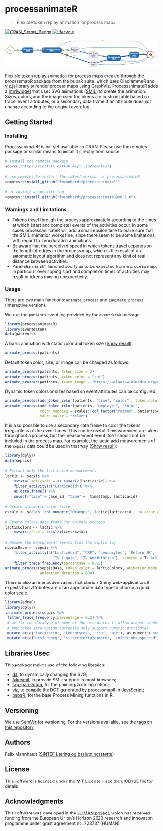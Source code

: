 # processanimateR

> Flexible token replay animation for process maps

[![CRAN\_Status\_Badge](http://www.r-pkg.org/badges/version/processanimater)](https://cran.r-project.org/package=processanimater)
[![lifecycle](https://img.shields.io/badge/lifecycle-experimental-orange.svg)](https://www.tidyverse.org/lifecycle/#experimental)

![processanimateR example](docs/processanimateR-banner.png)

Flexible token replay animation for process maps created through the [processmapR](https://github.com/gertjanssenswillen/processmapR/) package from the [bupaR](http://www.bupar.net) suite, which uses [DiagrammeR](https://github.com/rich-iannone/DiagrammeR/) and [viz.js](https://github.com/mdaines/viz.js) library to render process maps using GraphViz. 
ProcessanimateR adds a [htmlwidget](https://www.htmlwidgets.org/) that uses SVG animations ([SMIL](https://www.w3.org/standards/techs/smil#w3c_all)) to create the animation. 
Sizes, colors, and the image used for tokens are customizable based on trace, event attributes, or a secondary data frame if an attribute does not change according to the original event log.

## Getting Started

### Installing

ProcessanimateR is not yet available on CRAN. Please use the remotes package or similar means to install it directly from source.

```r
# install the remotes package
source("https://install-github.me/r-lib/remotes")

# use remotes to install the latest version of processanimateR
remotes::install_github("fmannhardt/processanimateR")

# or install a specific tag
remotes::install_github("fmannhardt/processanimateR@v0.1.0")
```

### Warnings and Limitations
* Tokens travel through the process approximately according to the times at which (start and complete) events of the activities occur. In some cases processanimateR will add a small epsilon time to make sure that the SMIL animation works fine, since there seem to be some limitations with regard to zero duration animations. 
* Be aware that the perceived speed in which tokens travel depends on the length of edges in the process map, which is the result of an automatic layout algorithm and does not represent any kind of real distance between activities. 
* Parallelism is still handled poorly as to be expected from a process map. In particular overlapping start and completion times of activities may result in tokens moving unexpectedly.

### Usage

There are two main functions: `animate_process` and `ianimate_process` (interactive version).

We use the `patients` event log provided by the `eventdataR` package. 
```r
library(processanimateR)
library(eventdataR)
data(patients)
```

A basic animation with static color and token size ([Show result](example-patients.html)):
```r
animate_process(patients)
```

Default token color, size, or image can be changed as follows:
```r
animate_process(patients, token_size = 2)
animate_process(patients, token_color = "red")
animate_process(patients, token_image = "https://upload.wikimedia.org/wikipedia/en/5/5f/Pacman.gif", token_size = 15)
```

Dynamic token colors or sizes based on event attributes can be configured:
```r
animate_process(add_token_color(patients, "time", "color"), token_color = "color")
animate_process(add_token_color(patients, "employee", "color", 
                color_mapping = scales::col_factor("Paired", patients$employee)),
                token_color = "color")
```

It is also possible to use a secondary data frame to color the tokens irregardless of the event times. This can be useful if measurement are taken throughout a process, but the measurement event itself should not be included in the process map. For example, the lactic acid measurements of the `sepsis` data could be used in that way ([Show result](example-sepsis.html)): 
```r
library(dplyr)
data(sepsis)

# Extract only the lacticacid measurements
lactic <- sepsis %>%
    mutate(lacticacid = as.numeric(lacticacid)) %>%
    filter_activity(c("LacticAcid")) %>%
    as.data.frame() %>%
    select("case" = case_id, "time" =  timestamp, lacticacid)

# Create a numeric color scale
cscale <- scales::col_numeric("Oranges", lactic$lacticacid , na.color = "white")

# Create colors data frame for animate_process
lacticColors <- lactic %>%
    mutate(color = cscale(lacticacid))

# Remove the measurement events from the sepsis log
sepsisBase <- sepsis %>%
    filter_activity(c("LacticAcid", "CRP", "Leucocytes", "Return ER",
                      "IV Liquid", "IV Antibiotics"), reverse = T) %>%
    filter_trace_frequency(percentage = 0.95)
animate_process(sepsisBase, token_color = lacticColors, animation_mode = "relative",
                animation_duration = 600)
```


There is also an interactive variant that starts a Shiny web-application. It expects that attributes are of an appropriate data type to choose a good color scale.
```r
library(edeaR)
library(dplyr)
ianimate_process(sepsis %>%
 filter_trace_frequency(percentage = 0.3) %>%
 # we fix the datatype of some of the attributes to allow proper rendering of the token color
 # the token size option currently only support numeric attributes
 mutate_at(c("lacticacid", "leucocytes", "crp", "age"), as.numeric) %>%
 mutate_at(c("disfuncorg", "sirscriteria2ormore", "infectionsuspected"), as.logical))
```

## Libraries Used
This package makes use of the following libraries:
* [d3](https://d3js.org), to dynamically changing the SVG;
* [fakesmil](https://github.com/FakeSmile/FakeSmile), to provide SMIL support in most browsers;
* [svg-pan-zoom](https://github.com/ariutta/svg-pan-zoom), for the panning/zooming option;
* [viz](https://github.com/mdaines/viz.js/), to compile the DOT generated by processmapR in JavaScript;
* [bupaR](https://github.com/gertjanssenswillen/bupaR), for the base Process Mining functions in R.

## Versioning

We use [SemVer](http://semver.org/) for versioning. For the versions available, see the [tags on this repository](https://github.com/fmannhardt/processanimateR/tags). 

## Authors
Felix Mannhardt ([SINTEF Læring og beslutningsstøtte](https://www.sintef.no/sintef-teknologi-og-samfunn/arbeid_naringsliv/laring-og-beslutningsstotte/))

## License

This software is licensed under the MIT License - see the [LICENSE](LICENSE) file for details

## Acknowledgments

This software was developed in the [HUMAN project](http://www.humanmanufacturing.eu/), which has received funding from the European Union’s Horizon 2020 research and innovation programme under grant agreement no. 723737 (HUMAN)
